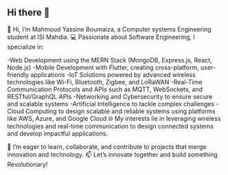 ## Hi there 👋
👋 Hi, I’m Mahmoud Yassine Boumaiza, a Computer systems Engineering student at ISI Mahdia.
💻 Passionate about Software Engineering, I specialize in:

-Web Development using the MERN Stack (MongoDB, Express.js, React, Node.js)
-Mobile Development with Flutter, creating cross-platform, user-friendly applications
-IoT Solutions powered by advanced wireless technologies like Wi-Fi, Bluetooth, Zigbee, and LoRaWAN
-Real-Time Communication Protocols and APIs such as MQTT, WebSockets, and RESTful/GraphQL APIs
-Networking and Cybersecurity to ensure secure and scalable systems
-Artificial Intelligence to tackle complex challenges
-Cloud Computing to design scalable and reliable systems using platforms like AWS, Azure, and Google Cloud
🌐 My interests lie in leveraging wireless technologies and real-time communication to design connected systems and develop impactful applications.

🚀 I’m eager to learn, collaborate, and contribute to projects that merge innovation and technology.
📫 Let’s innovate together and build something Revolutionary!
<!--
**M4hmood/M4hmood** is a ✨ _special_ ✨ repository because its `README.md` (this file) appears on your GitHub profile.

Here are some ideas to get you started:

- 🔭 I’m currently working on ...
- 🌱 I’m currently learning ...
- 👯 I’m looking to collaborate on ...
- 🤔 I’m looking for help with ...
- 💬 Ask me about ...
- 📫 How to reach me: ...
- 😄 Pronouns: ...
- ⚡ Fun fact: ...
-->

